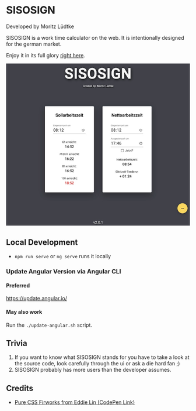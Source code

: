 # SISOSIGN

Developed by Moritz Lüdtke

SISOSIGN is a work time calculator on the web. It is intentionally designed for the german market.

Enjoy it in its full glory [right here](https://sisosign.herokuapp.com/).

![SISOSIGN Screenshot](./readme-content/SISOSIGN-Screenshot.png "SISOSIGN Screenshot")

## Local Development
- `npm run serve` or `ng serve` runs it locally

### Update Angular Version via Angular CLI

#### Preferred

https://update.angular.io/

#### May also work

Run the `./update-angular.sh` script.

## Trivia

1. If you want to know what SISOSIGN stands for you have to take a look at the source code, look carefully through the ui or ask a die hard fan ;)
2. SISOSIGN probably has more users than the developer assumes.

## Credits

- [Pure CSS Firworks from Eddie Lin (CodePen Link)](https://codepen.io/yshlin/pen/ylDEk)
